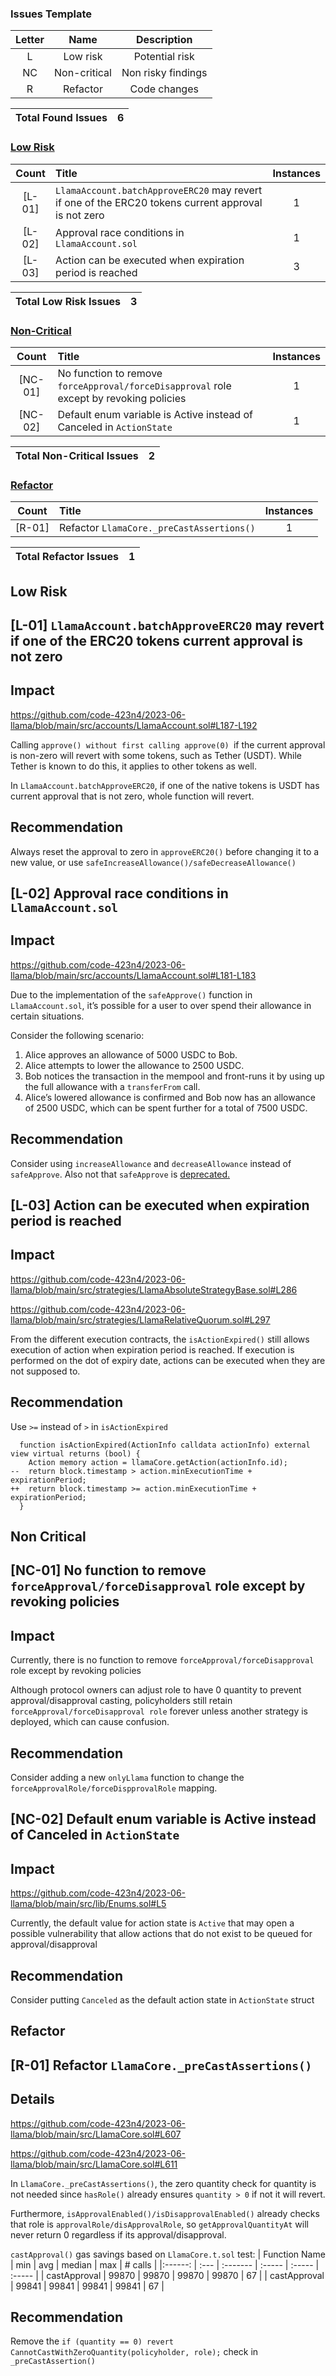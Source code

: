 ### Issues Template
| Letter | Name | Description |
|:--:|:-------:|:-------:|
| L  | Low risk | Potential risk |
| NC |  Non-critical | Non risky findings |
| R  | Refactor | Code changes |

| Total Found Issues | 6 |
|:--:|:--:|

### [Low Risk](#low-risk) 
| Count | Title | Instances |
|:--:|:-------|:--:|
| [L-01]| `LlamaAccount.batchApproveERC20` may revert if one of the ERC20 tokens current approval is not zero | 1 |
| [L-02] |  Approval race conditions in `LlamaAccount.sol` | 1 |
| [L-03] | Action can be executed when expiration period is reached | 3 |

| Total Low Risk Issues | 3 |
|:--:|:--:|

### [Non-Critical](#non-critical) 
| Count | Title | Instances |
|:--:|:-------|:--:|
| [NC-01] | No function to remove `forceApproval/forceDisapproval` role except by revoking policies| 1 |
| [NC-02] | Default enum variable is Active instead of Canceled in `ActionState` | 1 |

| Total Non-Critical Issues | 2 |
|:--:|:--:|

### [Refactor](#refactor) 
| Count | Title | Instances |
|:--:|:-------|:--:|
| [R-01] |Refactor `LlamaCore._preCastAssertions()` | 1 |

| Total Refactor Issues | 1 |
|:--:|:--:|

## Low Risk

## [L-01] `LlamaAccount.batchApproveERC20` may revert if one of the ERC20 tokens current approval is not zero

## Impact
https://github.com/code-423n4/2023-06-llama/blob/main/src/accounts/LlamaAccount.sol#L187-L192

Calling `approve() without first calling approve(0) `if the current approval is non-zero will revert with some tokens, such as Tether (USDT). While Tether is known to do this, it applies to other tokens as well. 

In `LlamaAccount.batchApproveERC20`, if one of the native tokens is USDT has current approval that is not zero, whole function will revert.

## Recommendation
Always reset the approval to zero in `approveERC20()` before changing it to a new value, or use `safeIncreaseAllowance()/safeDecreaseAllowance()`

## [L-02] Approval race conditions in `LlamaAccount.sol`

## Impact
https://github.com/code-423n4/2023-06-llama/blob/main/src/accounts/LlamaAccount.sol#L181-L183

Due to the implementation of the `safeApprove()` function in `LlamaAccount.sol`, it’s possible for a user to over spend their allowance in certain situations.

Consider the following scenario:

1. Alice approves an allowance of 5000 USDC to Bob.
2. Alice attempts to lower the allowance to 2500 USDC.
3. Bob notices the transaction in the mempool and front-runs it by using up the full allowance with a `transferFrom` call.
4. Alice’s lowered allowance is confirmed and Bob now has an allowance of 2500 USDC, which can be spent further for a total of 7500 USDC.

## Recommendation
Consider using `increaseAllowance` and `decreaseAllowance` instead of `safeApprove`. Also not that `safeApprove` is [deprecated.](https://github.com/OpenZeppelin/openzeppelin-contracts/blob/bfff03c0d2a59bcd8e2ead1da9aed9edf0080d05/contracts/token/ERC20/utils/SafeERC20.sol#L38-L45)


## [L-03] Action can be executed when expiration period is reached

## Impact
https://github.com/code-423n4/2023-06-llama/blob/main/src/strategies/LlamaAbsoluteStrategyBase.sol#L286

https://github.com/code-423n4/2023-06-llama/blob/main/src/strategies/LlamaRelativeQuorum.sol#L297

From the different execution contracts, the `isActionExpired()` still allows execution of action when expiration period is reached. If execution is performed on the dot of expiry date, actions can be executed when they are not supposed to.

## Recommendation
Use `>=` instead of `>` in `isActionExpired`
```solidity
  function isActionExpired(ActionInfo calldata actionInfo) external view virtual returns (bool) {
    Action memory action = llamaCore.getAction(actionInfo.id);
--  return block.timestamp > action.minExecutionTime + expirationPeriod;
++  return block.timestamp >= action.minExecutionTime + expirationPeriod;
  }
```

## Non Critical

## [NC-01] No function to remove `forceApproval/forceDisapproval` role except by revoking policies

## Impact
Currently, there is no function to remove `forceApproval/forceDisapproval` role except by revoking policies

Although protocol owners can adjust role to have 0 quantity to prevent approval/disapproval casting, policyholders still retain `forceApproval/forceDisapproval role` forever unless another strategy is deployed, which can cause confusion.

## Recommendation
Consider adding a new `onlyLlama` function to change the `forceApprovalRole/forceDispprovalRole` mapping.


## [NC-02] Default enum variable is Active instead of Canceled in `ActionState`

## Impact
https://github.com/code-423n4/2023-06-llama/blob/main/src/lib/Enums.sol#L5

Currently, the default value for action state is `Active` that may open a possible vulnerability that allow actions that do not exist to be queued for approval/disapproval

## Recommendation
Consider putting `Canceled` as the default action state in `ActionState` struct

## Refactor

## [R-01] Refactor `LlamaCore._preCastAssertions()`

## Details
https://github.com/code-423n4/2023-06-llama/blob/main/src/LlamaCore.sol#L607

https://github.com/code-423n4/2023-06-llama/blob/main/src/LlamaCore.sol#L611

In `LlamaCore._preCastAssertions()`, the zero quantity check for quantity is not needed since `hasRole()` already ensures `quantity > 0` if not it will revert.

Furthermore, `isApprovalEnabled()/isDisapprovalEnabled()` already checks that role is `approvalRole/disApprovalRole`, so `getApprovalQuantityAt` will never return 0 regardless if its approval/disapproval. 

`castApproval()` gas savings based on `LlamaCore.t.sol` test:
| Function Name  | min | avg | median  | max | # calls |
|:------: | :--- | :------- | :----- | :----- |  :----- | 
| castApproval                         | 99870           | 99870   | 99870   | 99870   | 67      |
| castApproval                         | 99841           | 99841   | 99841   | 99841   | 67      |

## Recommendation
Remove the `if (quantity == 0) revert CannotCastWithZeroQuantity(policyholder, role);` check in `_preCastAssertion()`



